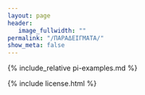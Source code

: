 ```yaml
---
layout: page
header:
   image_fullwidth: ""
permalink: "/ΠΑΡΑΔΕΙΓΜΑΤΑ/"
show_meta: false
---
```


{% include_relative pi-examples.md %}

{% include license.html %}
